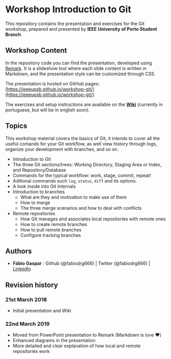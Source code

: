 # Workshop Introduction to Git

This repository contains the presentation and exercises for the Git workshop, prepared and presented by **IEEE University of Porto Student Branch**.

## Workshop Content

In the repository code you can find the presentation, developed using [Remark](https://remarkjs.com). It is a slideshow tool where each slide content is written in Markdown, and the presentation style can be customized through CSS.

The presentation is hosted on GitHub pages: [https://ieeeupsb.github.io/workshop-git/](https://ieeeupsb.github.io/workshop-git/)

The exercises and setup instructions are available on the [**Wiki**](https://github.com/ieeeupsb/workshop-git/wiki) (currently in portuguese, but will be in english soon).

## Topics

This workshop material covers the basics of Git, it intends to cover all the useful comands for your Git workflow, as well view history through logs, organize your development with branches, and so on.

- Introduction to Git
- The three Git sections/trees: Working Directory, Staging Area or Index, and Repository/Database
- Commands for the typical workflow: work, stage, commit, repeat!
- Aditional commands such `log`, `status`, `diff` and its options.
- A look inside into Git Internals
- Introduction to branches
	- What are they and motivation to make use of them
	- How to merge
	- The three merge scenarios and how to deal with conflicts
- Remote repositories
	- How Git manages and associates local repositories with remote ones
	- How to create remote branches
	- How to pull remote branches
	- Configure tracking branches

## Authors

- **Fábio Gaspar** : Github (@fabiodrg666) | Twitter (@fabiodrg666) | [LinkedIn](https://www.linkedin.com/in/fabiodr-gaspar/)

## Revision history

### 21st March 2018

- Initial presentation and Wiki

### 22nd March 2019

- Moved from PowerPoint presentation to Remark (Markdown is love :heart:)
- Enhanced diagrams in the presentation
- More detailed and clear explanation of how local and remote repositories work
